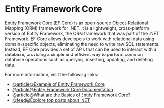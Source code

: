 # Entity Framework Core

Entity Framework Core (EF Core) is an open-source Object-Relational Mapping (ORM) framework for .NET. It is a lightweight, cross-platform version of Entity Framework, the ORM framework that was part of the .NET Framework. EF Core allows developers to work with relational data using domain-specific objects, eliminating the need to write raw SQL statements. Instead, EF Core provides a set of APIs that can be used to interact with a database, providing a simple and efficient way to perform common database operations such as querying, inserting, updating, and deleting data.

For more information, visit the following links:

- [@article@Example of Entity Framework Core](https://learn.microsoft.com/en-us/ef/core/)
- [@article@Entity Framework Core Documentation](https://learn.microsoft.com/en-us/ef/)
- [@article@What are the Basics of Entity Framework Core?](https://www.jetbrains.com/dotnet/guide/tutorials/basics/entity-framework-core/)
- [@feed@Explore top posts about .NET](https://app.daily.dev/tags/.net?ref=roadmapsh)
